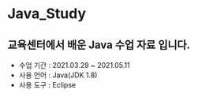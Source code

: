 # Java_Study
## 교육센터에서 배운 Java 수업 자료 입니다.
- 수업 기간 : 2021.03.29 ~ 2021.05.11
- 사용 언어 : Java(JDK 1.8)
- 사용 도구 : Eclipse
